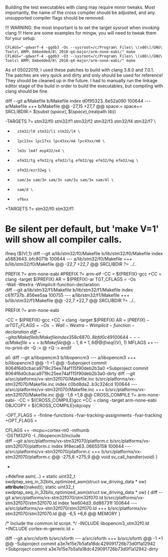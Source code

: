 Building the test executables with clang may require minor tweaks.
Most importantly, the name of the cross compiler should be adjusted,
and any unsupported compiler flags should be removed.

!!! WARNING: the most important is to set the target sysroot when invoking clang !!!
Here are some examples for mingw, you will need to tweak them for your setup:
```
CFLAGS="-gdwarf-4 -ggdb3 -Os --sysroot=/c/Program\ Files\ \(x86\)/GNU\ Tools\ ARM\ Embedded/8\ 2018-q4-major/arm-none-eabi/" make
CFLAGS="-gdwarf-4 -ggdb3 -O3 --sysroot=/c/Program\ Files\ \(x86\)/GNU\ Tools\ ARM\ Embedded/8\ 2018-q4-major/arm-none-eabi/" make
```

As of 05022019, I used these patches to build with clang 3.8.0 and 7.0.1.
The patches are very quick and dirty and only should be used for reference!
They should be cleaned up in the future. I had to manually run the linkage
editor stage of the build in order to build the executables, but compiling
with clang should be fine.

diff --git a/Makefile b/Makefile
index d0f95323..6e52a090 100644
--- a/Makefile
+++ b/Makefile
@@ -27,15 +27,7 @@ space:=
 space+=
 SRCLIBDIR:= $(subst $(space),\$(space),$(realpath lib))
 
-TARGETS ?=	stm32/f0 stm32/f1 stm32/f2 stm32/f3 stm32/f4 stm32/f7 \
-		stm32/l0 stm32/l1 stm32/l4 \
-		lpc13xx lpc17xx lpc43xx/m4 lpc43xx/m0 \
-		lm3s lm4f msp432/e4 \
-		efm32/tg efm32/g efm32/lg efm32/gg efm32/hg efm32/wg \
-		efm32/ezr32wg \
-		sam/3a sam/3n sam/3s sam/3u sam/3x sam/4l \
-		sam/d \
-		vf6xx
+TARGETS ?=	stm32/f0 stm32/f1
 
 # Be silent per default, but 'make V=1' will show all compiler calls.
 ifneq ($(V),1)
diff --git a/lib/stm32/f0/Makefile b/lib/stm32/f0/Makefile
index a5883643..bfc8071b 100644
--- a/lib/stm32/f0/Makefile
+++ b/lib/stm32/f0/Makefile
@@ -22,7 +22,7 @@ SRCLIBDIR	?= ../..
 
 PREFIX		?= arm-none-eabi
 #PREFIX		?= arm-elf
-CC		= $(PREFIX)-gcc
+CC		= clang -target $(PREFIX)
 AR		= $(PREFIX)-ar
 TGT_CFLAGS	= -Os \
 		  -Wall -Wextra -Wimplicit-function-declaration \
diff --git a/lib/stm32/f1/Makefile b/lib/stm32/f1/Makefile
index c61f737b..856ee5aa 100755
--- a/lib/stm32/f1/Makefile
+++ b/lib/stm32/f1/Makefile
@@ -22,7 +22,7 @@ SRCLIBDIR	?= ../..
 
 PREFIX		?= arm-none-eabi
 
-CC		= $(PREFIX)-gcc
+CC		= clang -target $(PREFIX)
 AR		= $(PREFIX)-ar
 TGT_CFLAGS	= -Os \
 		  -Wall -Wextra -Wimplicit-function-declaration \
diff --git a/Makefile b/Makefile
index 358c6870..8bfd0c49 100644
--- a/Makefile
+++ b/Makefile
@@ -1,6 +1,6 @@
 ifneq ($(V), 1)
 MFLAGS += --no-print-dir
-Q := @
+Q :=
 endif

 all:
diff --git a/libopencm3 b/libopencm3
--- a/libopencm3
+++ b/libopencm3
@@ -1 +1 @@
-Subproject commit 8064f6d0cbaca9719c25ee74af115f90deb2b3a0
+Subproject commit 8064f6d0cbaca9719c25ee74af115f90deb2b3a0-dirty
diff --git a/src/platforms/vx-stm32f070/Makefile.inc b/src/platforms/vx-stm32f070/Makefile.inc
index c0bd8da2..b3c324cd 100644
--- a/src/platforms/vx-stm32f070/Makefile.inc
+++ b/src/platforms/vx-stm32f070/Makefile.inc
@@ -1,8 +1,8 @@
 CROSS_COMPILE ?= arm-none-eabi-
-CC = $(CROSS_COMPILE)gcc
+CC = clang -target arm-none-eabi
 OBJCOPY = $(CROSS_COMPILE)objcopy

-OPT_FLAGS = -finline-functions -fvar-tracking-assignments -fvar-tracking
+OPT_FLAGS =

 CFLAGS += -mcpu=cortex-m0 -mthumb \
        -DSTM32F0 -I../libopencm3/include \
diff --git a/src/platforms/vx-stm32f070/platform.c b/src/platforms/vx-stm32f070/platform.c
index 9f8eca63..06655158 100644
--- a/src/platforms/vx-stm32f070/platform.c
+++ b/src/platforms/vx-stm32f070/platform.c
@@ -275,6 +275,9 @@ void sv_call_handler(void)
 }


+
+#define asm(...)
+
 static uint32_t swdptap_seq_in_32bits_optimized_asm(struct sw_driving_data * sw) __attribute__((naked));
 static uint32_t swdptap_seq_in_32bits_optimized_asm(struct sw_driving_data * sw)
 {
diff --git a/src/platforms/vx-stm32f070/stm32f070.ld b/src/platforms/vx-stm32f070/stm32f070.ld
index 1ee604d3..6d86731f 100644
--- a/src/platforms/vx-stm32f070/stm32f070.ld
+++ b/src/platforms/vx-stm32f070/stm32f070.ld
@@ -6,5 +6,6 @@ MEMORY
 }

 /* Include the common ld script. */
-INCLUDE libopencm3_stm32f0.ld
+INCLUDE cortex-m-generic.ld
+

diff --git a/src/sforth b/src/sforth
--- a/src/sforth
+++ b/src/sforth
@@ -1 +1 @@
-Subproject commit a3e7e15e7b5afa18dc429091726b73d0f1a12942
+Subproject commit a3e7e15e7b5afa18dc429091726b73d0f1a12942-dirty

